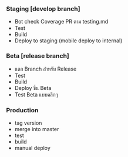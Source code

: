 ### Staging [develop branch]
- Bot check Coverage PR ตาม testing.md
- Test
- Build
- Deploy to staging (mobile deploy to internal)

### Beta [release branch]
- แตก Branch สำหรับ Release
- Test
- Build
- Deploy ขึ่น Beta
- Test Beta แบบคลิกๆ

### Production
- tag version
- merge into master
- test
- build
- manual deploy
